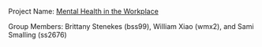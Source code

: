 Project Name: [Mental Health in the Workplace](https://github.com/sesmalling/4741_project)

Group Members: Brittany Stenekes (bss99), William Xiao (wmx2), and Sami Smalling (ss2676)
